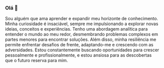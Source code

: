 ### Olá 👋
Sou alguém que ama aprender e expandir meu horizonte de conhecimento. Minha curiosidade é insaciável, sempre me impulsionando a explorar novas ideias, conceitos e experiências. Tenho uma abordagem analítica para entender o mundo ao meu redor, desmembrando problemas complexos em partes menores para encontrar soluções. Além disso, minha resiliência me permite enfrentar desafios de frente, adaptando-me e crescendo com as adversidades. Estou constantemente buscando oportunidades para crescer pessoalmente e profissionalmente, e estou ansiosa para as descobertas que o futuro reserva para mim.
<!--
**Andreia-Soares/Andreia-Soares** is a ✨ _special_ ✨ repository because its `README.md` (this file) appears on your GitHub profile.

Here are some ideas to get you started:

- 🔭 I’m currently working on ...
- 🌱 I’m currently learning ...
- 👯 I’m looking to collaborate on ...
- 🤔 I’m looking for help with ...
- 💬 Ask me about ...
- 📫 How to reach me: ...
- 😄 Pronouns: ...
- ⚡ Fun fact: ...
-->
